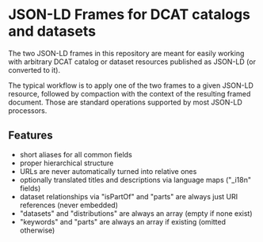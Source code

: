 # JSON-LD Frames for DCAT catalogs and datasets

The two JSON-LD frames in this repository are meant for easily working with arbitrary DCAT catalog or dataset resources published as JSON-LD (or converted to it).

The typical workflow is to apply one of the two frames to a given JSON-LD resource, followed by compaction with the context of the resulting framed document. Those are standard operations supported by most JSON-LD processors.

## Features

- short aliases for all common fields
- proper hierarchical structure
- URLs are never automatically turned into relative ones
- optionally translated titles and descriptions via language maps ("_i18n" fields)
- dataset relationships via "isPartOf" and "parts" are always just URI references (never embedded)
- "datasets" and "distributions" are always an array (empty if none exist)
- "keywords" and "parts" are always an array if existing (omitted otherwise)